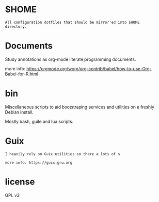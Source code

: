 # $HOME
    All configuration dotfiles that should be mirror'ed into $HOME directory.  
   
# Documents
  Study annotations as org-mode literate programming documents.

  more info: https://orgmode.org/worg/org-contrib/babel/how-to-use-Org-Babel-for-R.html


# bin 
  Miscellaneous scripts to aid bootstraping services and utilities on a freshly
  Debian install. 

  Mostly bash, guile and lua scripts.

# Guix

    I heavily rely on Guix utilities so there a lots of s

    more info: https://guix.gnu.org
    
# license
  GPL v3


